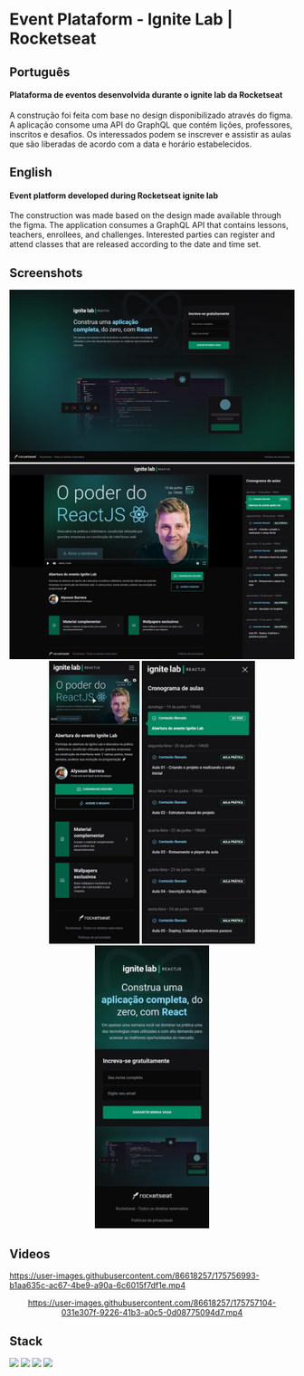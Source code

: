 # Event Plataform - Ignite Lab | Rocketseat

## Português

#### Plataforma de eventos desenvolvida durante o ignite lab da Rocketseat

A construção foi feita com base no design disponibilizado através do figma. A aplicação consome uma API do GraphQL que contém lições, professores, inscritos e desafios. Os interessados podem se inscrever e assistir as aulas que são liberadas de acordo com a data e horário estabelecidos.

## English

#### Event platform developed during Rocketseat ignite lab

The construction was made based on the design made available through the figma. The application consumes a GraphQL API that contains lessons, teachers, enrollees, and challenges. Interested parties can register and attend classes that are released according to the date and time set.

## Screenshots

<div align="center">
  <div>
    <img width="600px" src="./assets/print-1.jpeg" alt="Print da página de inscrição rodando na web na versão desktop"/>
    <img width="600px" src="./assets/print-2.jpeg" alt="Print da página de aula rodando na web na versão desktop"/>
  </div>
  <div>
    <img height="500px" src="./assets/print-mobile-1.jpeg" alt="Print da página de aula rodando na web na versão mobile"/>
    <img height="500px" src="./assets/print-mobile-2.jpeg" alt="Print do menu expandido da página de aula rodando na web na versão mobile"/>
    <img height="500px" src="./assets/print-mobile-3.jpeg" alt="Print da página de inscrição rodando na web na versão mobile"/>
  </div>
</div>

## Videos

https://user-images.githubusercontent.com/86618257/175756993-b1aa635c-ac67-4be9-a90a-6c6015f7df1e.mp4

<div align="center">

https://user-images.githubusercontent.com/86618257/175757104-031e307f-9226-41b3-a0c5-0d08775094d7.mp4

</div>
  
## Stack

<img width="30px" src="https://cdn.jsdelivr.net/gh/devicons/devicon/icons/react/react-original.svg"/> <img width="30px" src="https://cdn.jsdelivr.net/gh/devicons/devicon/icons/redux/redux-original.svg"/> <img width="30px" src="https://cdn.jsdelivr.net/gh/devicons/devicon/icons/tailwindcss/tailwindcss-plain.svg" /> <img width="30px" src="https://cdn.jsdelivr.net/gh/devicons/devicon/icons/graphql/graphql-plain.svg" />
